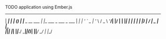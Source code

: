 TODO application using Ember.js
  ______           _                _
 |  ____|         | |              (_)
 | |__   _ __ ___ | |__   ___ _ ___ _  ___
 |  __| | '_ ` _ \| '_ \ / _ \ '__/| |/ __|
 | |____| | | | | | |_) |  __/ | _ | |\__ \
 |______|_| |_| |_|_.__/ \___|_|(_)| ||___/
                                  _/ |
                                 |__/
